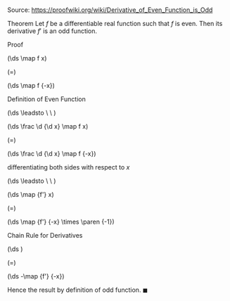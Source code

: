 # 

Source: https://proofwiki.org/wiki/Derivative_of_Even_Function_is_Odd

Theorem
Let $f$ be a differentiable real function such that $f$ is even.
Then its derivative $f'$ is an odd function.


Proof













\(\ds \map f x\)

\(=\)







\(\ds \map f {-x}\)





Definition of Even Function








\(\ds \leadsto \ \ \)





\(\ds \frac \d {\d x} \map f x\)

\(=\)







\(\ds \frac \d {\d x} \map f {-x}\)





differentiating both sides with respect to $x$








\(\ds \leadsto \ \ \)





\(\ds \map {f'} x\)

\(=\)







\(\ds \map {f'} {-x} \times \paren {-1}\)





Chain Rule for Derivatives














\(\ds \)

\(=\)







\(\ds -\map {f'} {-x}\)









Hence the result by definition of odd function.
$\blacksquare$





